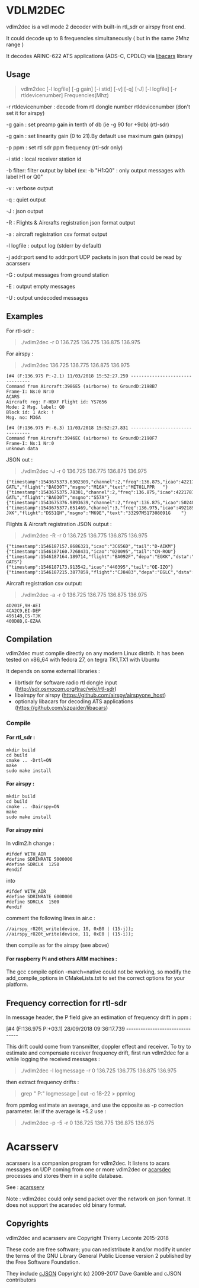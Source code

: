 # VDLM2DEC
vdlm2dec is a vdl mode 2 decoder with built-in rtl_sdr or airspy front end.

It could decode up to 8 frequencies simultaneously ( but in the same 2Mhz range )

It decodes ARINC-622 ATS applications (ADS-C, CPDLC) via [libacars](https://github.com/szpajder/libacars) library

## Usage
> vdlm2dec  [-l logfile]  [-g gain] [-i stid] [-v] [-q] [-J] [-l logfile] [-r rtldevicenumber]  Frequencies(Mhz)

 -r rtldevicenumber :	decode from rtl dongle number rtldevicenumber (don't set it for airspy)
 
 -g gain :		set preamp gain in tenth of db (ie -g 90 for +9db) (rtl-sdr)

 -g gain :		set linearity gain (0 to 21).By default use maximum gain (airspy)

 -p ppm :		set rtl sdr ppm frequency (rtl-sdr only)

 -i stid :		local receiver station id

 -b filter:             filter output by label (ex: -b "H1:Q0" : only output messages  with label H1 or Q0"

 -v :			verbose output

 -q :			quiet output

 -J :			json output

 -R :			Flights & Aircrafts registration json format output

 -a :			aircraft registration csv format output

 -l logfile :		output log (stderr by default)

 -j addr:port		send to addr:port UDP packets in json that could be read by acarsserv

 -G :			output messages from ground station

 -E :			output empty messages

 -U :			output undecoded messages

 
## Examples
For rtl-sdr :
> ./vdlm2dec -r 0 136.725 136.775 136.875 136.975 

For airspy :
> ./vdlm2dec 136.725 136.775 136.875 136.975 

    [#4 (F:136.975 P:-2.1) 11/03/2018 15:52:27.259 --------------------------------
    Command from Aircraft:3986E5 (airborne) to GroundD:2198B7 
    Frame-I: Ns:0 Nr:0
    ACARS
    Aircraft reg: F-HBXF Flight id: YS7656
    Mode: 2 Msg. label: Q0
    Block id: 1 Ack: !
    Msg. no: M36A
    
    [#4 (F:136.975 P:-6.3) 11/03/2018 15:52:27.831 --------------------------------
    Command from Aircraft:3946EC (airborne) to GroundD:2190F7 
    Frame-I: Ns:1 Nr:0
    unknown data
    
JSON out :
> ./vdlm2dec -J -r 0 136.725 136.775 136.875 136.975

    {"timestamp":1543675373.6302309,"channel":2,"freq":136.875,"icao":4221787,"toaddr":2499139,"mode":"2","label":"10","block_id":"4","ack":"!","tail":"G-GATL","flight":"BA030T","msgno":"M16A","text":"MET01LPPR   "}
    {"timestamp":1543675375.78301,"channel":2,"freq":136.875,"icao":4221787,"toaddr":2499139,"mode":"2","label":"_d","block_id":"5","ack":"E","tail":"G-GATL","flight":"BA030T","msgno":"S57A"}
    {"timestamp":1543675376.9893639,"channel":2,"freq":136.875,"icao":5024073,"toaddr":2199779,"dsta":"GMAD"}
    {"timestamp":1543675377.651469,"channel":3,"freq":136.975,"icao":4921892,"toaddr":1087690,"mode":"2","label":"H2","block_id":"5","ack":"!","tail":"HB-JXK","flight":"DS51QH","msgno":"M69E","text":"33297M517308091G    "}


Flights & Aircraft registration JSON output :
> ./vdlm2dec -R -r 0 136.725 136.775 136.875 136.975

    {"timestamp":1546187157.8686321,"icao":"3C656D","tail":"D-AIKM"}
    {"timestamp":1546187160.7268431,"icao":"020095","tail":"CN-ROU"}
    {"timestamp":1546187164.189714,"flight":"BA092F","depa":"EGKK","dsta":"LPFR","icao":"406B84","tail":"G-GATS"}
    {"timestamp":1546187173.913542,"icao":"440395","tail":"OE-IZO"}
    {"timestamp":1546187215.3877859,"flight":"CJ8483","depa":"EGLC","dsta":"LEPA"}

Aircraft registration csv output:
> ./vdlm2dec -a -r 0 136.725 136.775 136.875 136.975
    
    4D201F,9H-AEI
    4CA2C9,EI-DEP
    49514B,CS-TJK
    400D8B,G-EZAA

## Compilation
vdlm2dec must compile directly on any modern Linux distrib.
It has been tested on x86_64 with fedora 27, on tegra TK1,TX1 with Ubuntu  

It depends on some external libraries :
 * librtlsdr for software radio rtl dongle input (http://sdr.osmocom.org/trac/wiki/rtl-sdr)
 * libairspy for airspy (https://github.com/airspy/airspyone_host)
 * optionaly libacars for decoding ATS applications (https://github.com/szpajder/libacars)

### Compile

#### For rtl_sdr :

    mkdir build
    cd build
    cmake .. -Drtl=ON
    make
    sudo make install


#### For airspy :

    mkdir build
    cd build
    cmake .. -Dairspy=ON
    make
    sudo make install

#### For airspy mini
In vdlm2.h change :

    #ifdef WITH_AIR
    #define SDRINRATE 5000000
    #define SDRCLK  1250
    #endif

into 

    #ifdef WITH_AIR
    #define SDRINRATE 6000000
    #define SDRCLK  1500
    #endif

comment the following lines in air.c :

    //airspy_r820t_write(device, 10, 0xB0 | (15-j));
    //airspy_r820t_write(device, 11, 0xE0 | (15-i));

then compile as for the airspy (see above)

#### For raspberry Pi and others ARM machines :

The gcc compile option -march=native could not be working, so modify the add_compile_options in CMakeLists.txt to set the correct options for your platform.


## Frequency correction for rtl-sdr
In message header, the P field give an estimation of frequency drift in ppm :

   [#4 (F:136.975 P:+03.1) 28/09/2018 09:36:17.739 --------------------------------

This drift could come from transmitter, doppler effect and receiver.
To try to estimate and compensate receiver frequency drift, first run vdlm2dec for a while logging the received messages :

> ./vdlm2dec -l logmessage -r 0 136.725 136.775 136.875 136.975 

then extract frequency drifts :

> grep " P:" logmessage | cut -c 18-22 > ppmlog

from ppmlog estimate an average, and use the opposite as -p correction parameter. Ie: if the average is +5.2 use :

> ./vdlm2dec -p -5 -r 0 136.725 136.775 136.875 136.975 

# Acarsserv

acarsserv is a companion program for vdlm2dec. It listens to acars messages on UDP coming from one or more vdlm2dec or [acarsdec](https://github.com/TLeconte/acarsdec) processes and stores them in a sqlite database.

See : [acarsserv](https://github.com/TLeconte/acarsserv)

Note : vdlm2dec could only send packet over the network on json format. It does not support the acarsdec old binary format.

## Copyrights 
vdlm2dec and acarsserv are Copyright Thierry Leconte 2015-2018

These code are free software; you can redistribute it and/or modify
it under the terms of the GNU Library General Public License version 2
published by the Free Software Foundation.

They include [cJSON](https://github.com/DaveGamble/cJSON) Copyright (c) 2009-2017 Dave Gamble and cJSON contributors

